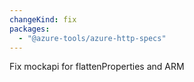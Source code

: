 ```yaml
---
changeKind: fix
packages:
  - "@azure-tools/azure-http-specs"
---
```


Fix mockapi for flattenProperties and ARM